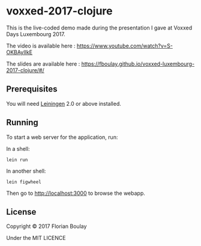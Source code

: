 # voxxed-2017-clojure

This is the live-coded demo made during the presentation I gave at Voxxed Days Luxembourg 2017.

The video is available here : <https://www.youtube.com/watch?v=S-OKBAyIIkE>

The slides are available here : <https://fboulay.github.io/voxxed-luxembourg-2017-clojure/#/>

## Prerequisites

You will need [Leiningen][1] 2.0 or above installed.

[1]: https://github.com/technomancy/leiningen

## Running

To start a web server for the application, run:

In a shell:
```
lein run
```

In another shell:
```
lein figwheel
```

Then go to <http://localhost:3000> to browse the webapp.

## License

Copyright © 2017 Florian Boulay

Under the MIT LICENCE
